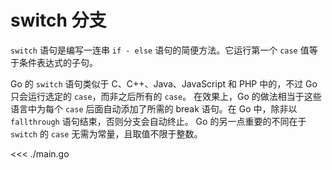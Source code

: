 # switch 分支

`switch` 语句是编写一连串 `if - else` 语句的简便方法。它运行第一个 `case` 值等于条件表达式的子句。

Go 的 `switch` 语句类似于 C、C++、Java、JavaScript 和 PHP 中的，不过 Go 只会运行选定的 `case`，而非之后所有的 `case`。 在效果上，Go 的做法相当于这些语言中为每个 `case` 后面自动添加了所需的 break 语句。在 Go 中，除非以 `fallthrough` 语句结束，否则分支会自动终止。 Go 的另一点重要的不同在于 `switch` 的 `case` 无需为常量，且取值不限于整数。

<<< ./main.go
